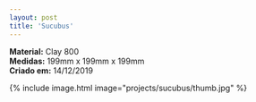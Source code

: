 ```yaml
---
layout: post
title: 'Sucubus'
---
```

**Material:**  Clay 800<br>
**Medidas:** 199mm x 199mm x 199mm<br>
**Criado em:** 14/12/2019<br>

{% include image.html image="projects/sucubus/thumb.jpg" %}
